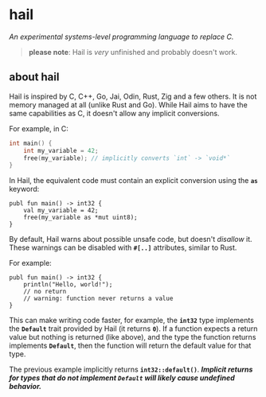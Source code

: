 # hail
*An experimental systems-level programming language to replace C.*

> **please note**: Hail is *very* unfinished and probably doesn't work.

## about hail
Hail is inspired by C, C++, Go, Jai, Odin, Rust, Zig and a few others.  It is not memory managed at all (unlike Rust and Go).  While Hail aims to have the same capabilities as C, it doesn't allow any implicit conversions.

For example, in C:

```c
int main() {
    int my_variable = 42;
    free(my_variable); // implicitly converts `int` -> `void*`
}
```

In Hail, the equivalent code must contain an explicit conversion using the **`as`** keyword:

```hail
publ fun main() -> int32 {
    val my_variable = 42;
    free(my_variable as *mut uint8);
}
```

By default, Hail warns about possible unsafe code, but doesn't *disallow* it.  These warnings can be disabled with **`#[..]`** attributes, similar to Rust.

For example:
```hail
publ fun main() -> int32 {
    println("Hello, world!");
    // no return
    // warning: function never returns a value
}
```

This can make writing code faster, for example, the **`int32`** type implements the **`Default`** trait provided by Hail (it returns **`0`**).  If a function expects a return value but nothing is returned (like above), and the type the function returns implements **`Default`**, then the function will return the default value for that type.

The previous example implicitly returns **`int32::default()`**.  ***Implicit returns for types that do not implement `Default` will likely cause undefined behavior.***